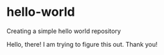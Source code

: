 # hello-world
Creating a simple hello world repository

Hello, there! I am trying to figure this out. Thank you!
